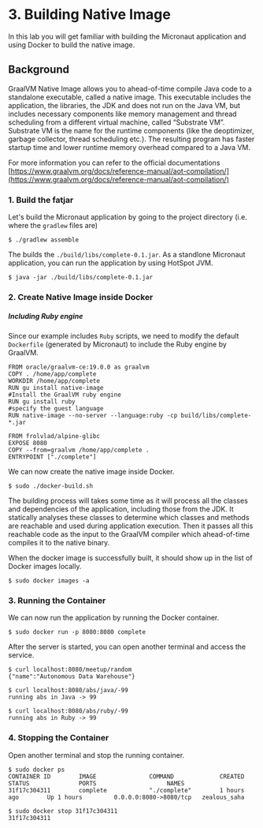 # 3. Building Native Image

In this lab you will get familiar with building the Micronaut application and using Docker to build the native image.

## Background

GraalVM Native Image allows you to ahead-of-time compile Java code to a standalone executable, called a native image. This executable includes the application, the libraries, the JDK and does not run on the Java VM, but includes necessary components like memory management and thread scheduling from a different virtual machine, called “Substrate VM”. Substrate VM is the name for the runtime components (like the deoptimizer, garbage collector, thread scheduling etc.). The resulting program has faster startup time and lower runtime memory overhead compared to a Java VM.

For more information you can refer to the official documentations [https://www.graalvm.org/docs/reference-manual/aot-compilation/](https://www.graalvm.org/docs/reference-manual/aot-compilation/)

### 1. Build the fatjar

Let's build the Micronaut application by going to the project directory (i.e. where the ```gradlew``` files are)

```
$ ./gradlew assemble
```
The builds the ```./build/libs/complete-0.1.jar```. As a standlone Micronaut application, you can run the application by using HotSpot JVM.

```
$ java -jar ./build/libs/complete-0.1.jar
```

### 2. Create Native Image inside Docker

##### Including Ruby engine

Since our example includes ```Ruby``` scripts, we need to modify the default ```Dockerfile``` (generated by Micronaut) to include the Ruby engine by GraalVM.

```
FROM oracle/graalvm-ce:19.0.0 as graalvm
COPY . /home/app/complete
WORKDIR /home/app/complete
RUN gu install native-image
#Install the GraalVM ruby engine
RUN gu install ruby 
#specify the guest language
RUN native-image --no-server --language:ruby -cp build/libs/complete-*.jar 

FROM frolvlad/alpine-glibc
EXPOSE 8080
COPY --from=graalvm /home/app/complete .
ENTRYPOINT ["./complete"]
```

We can now create the native image inside Docker.

```
$ sudo ./docker-build.sh
```
The building process will takes some time as it will process all the classes and dependencies of the application, including those from the JDK. It statically analyses these classes to determine which classes and methods are reachable and used during application execution. Then it passes all this reachable code as the input to the GraalVM compiler which ahead-of-time compiles it to the native binary. 

When the docker image is successfully built, it should show up in the list of Docker images locally.

```
$ sudo docker images -a
```

### 3. Running the Container

We can now run the application by running the Docker container.

```
$ sudo docker run -p 8080:8080 complete
```
After the server is started, you can open another terminal and access the service.
```
$ curl localhost:8080/meetup/random 
{"name":"Autonomous Data Warehouse"}

$ curl localhost:8080/abs/java/-99
running abs in Java -> 99

$ curl localhost:8080/abs/ruby/-99
running abs in Ruby -> 99
```

### 4. Stopping the Container

Open another terminal and stop the running container.

```
$ sudo docker ps
CONTAINER ID        IMAGE               COMMAND             CREATED             STATUS              PORTS                    NAMES
31f17c304311        complete            "./complete"        1 hours ago        Up 1 hours         0.0.0.0:8080->8080/tcp   zealous_saha

$ sudo docker stop 31f17c304311
31f17c304311
```
